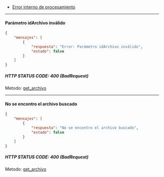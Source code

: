 * [Error interno de procesamiento](https://github.com/bebeto-fidelitytools/FidelitytoolsWS/blob/master/docs/bad_request_general.md#error-interno-de-procesamiento)
---
#### Parámetro idArchivo inválido
```json
{
    "mensajes": [
        {
            "respuesta": "Error: Parámetro idArchivo inválido",
            "estado": false
        }
    ]
}
```
##### HTTP STATUS CODE: 400 (BadRequest)
Metodo: [get_archivo](https://github.com/bebeto-fidelitytools/FidelitytoolsWS/blob/master/docs/archivos/get_archivo.md)
___
#### No se encontro el archivo buscado
```json
{
    "mensajes": [
        {
            "respuesta": "No se encontro el archivo buscado",
            "estado": false
        }
    ]
}
```
##### HTTP STATUS CODE: 400 (BadRequest)
Metodo: [get_archivo](https://github.com/bebeto-fidelitytools/FidelitytoolsWS/blob/master/docs/archivos/get_archivo.md)
